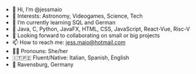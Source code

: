 - 👋 Hi, I’m @jessmaio
- 🚀 Interests: Astronomy, Videogames, Science, Tech
- 🌱 I’m currently learning SQL and German
- 👾 Java, C, Python, JavaFX, HTML, CSS, JavaScript, React-Vue, Risc-V
- 👀 Looking forward to collaborating on small or big projects
- 📫 How to reach me: jess.maio@hotmail.com
- 🏳️‍🌈 Pronouns: She/her
- 🇮🇹🇵🇪 Fluent/Native: Italian, Spanish, English
- 📍 Ravensburg, Germany

